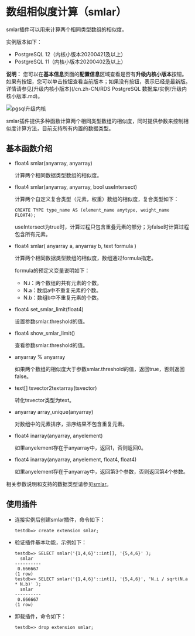 # 数组相似度计算（smlar）

smlar插件可以用来计算两个相同类型数组的相似度。

实例版本如下：

-   PostgreSQL 12（内核小版本20200421及以上）
-   PostgreSQL 11（内核小版本20200402及以上）

**说明：** 您可以在**基本信息**页面的**配置信息**区域查看是否有**升级内核小版本**按钮。如果有按钮，您可以单击按钮查看当前版本；如果没有按钮，表示已经是最新版。详情请参见[升级内核小版本](/cn.zh-CN/RDS PostgreSQL 数据库/实例/升级内核小版本.md)。

![pgsql升级内核](https://static-aliyun-doc.oss-cn-hangzhou.aliyuncs.com/assets/img/zh-CN/4919259951/p101917.png)

smlar插件提供多种函数计算两个相同类型数组的相似度，同时提供参数来控制相似度计算方法，目前支持所有内置的数据类型。

## 基本函数介绍

-   float4 smlar\(anyarray, anyarray\)

    计算两个相同数据类型数组的相似度。

-   float4 smlar\(anyarray, anyarray, bool useIntersect\)

    计算两个自定义复合类型（元素，权重）数组的相似度，复合类型如下：

    ```
    CREATE TYPE type_name AS (element_name anytype, weight_name FLOAT4);
    ```

    useIntersect为true时，计算过程只包含重叠元素的部分；为false时计算过程包含所有元素。

-   float4 smlar\( anyarray a, anyarray b, text formula \)

    计算两个相同数据类型数组的相似度，数组通过formula指定。

    formula的预定义变量说明如下：

    -   N.i：两个数组的共有元素的个数。
    -   N.a：数组a中不重复元素的个数。
    -   N.b：数组b中不重复元素的个数。
-   float4 set\_smlar\_limit\(float4\)

    设置参数smlar.threshold的值。

-   float4 show\_smlar\_limit\(\)

    查看参数smlar.threshold的值。

-   anyarray % anyarray

    如果两个数组的相似度大于参数smlar.threshold的值，返回true，否则返回false。

-   text\[\] tsvector2textarray\(tsvector\)

    转化tsvector类型为text。

-   anyarray array\_unique\(anyarray\)

    对数组中的元素排序，排序结果不包含重复元素。

-   float4 inarray\(anyarray, anyelement\)

    如果anyelement存在于anyarray中，返回1，否则返回0。

-   float4 inarray\(anyarray, anyelement, float4, float4\)

    如果anyelement存在于anyarray中，返回第3个参数，否则返回第4个参数。


相关参数说明和支持的数据类型请参见[smlar](https://github.com/jirutka/smlar)。

## 使用插件

-   连接实例后创建smlar插件，命令如下：

    ```
    testdb=> create extension smlar;
    ```

-   验证插件基本功能，示例如下：

    ```
    testdb=> SELECT smlar('{1,4,6}'::int[], '{5,4,6}' );
      smlar   
    ----------
     0.666667
    (1 row)
    testdb=> SELECT smlar('{1,4,6}'::int[], '{5,4,6}', 'N.i / sqrt(N.a * N.b)' );
      smlar   
    ----------
     0.666667
    (1 row)
    ```

-   卸载插件，命令如下：

    ```
    testdb=> drop extension smlar;
    ```


